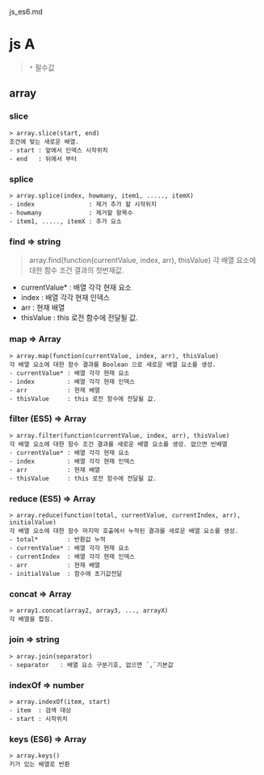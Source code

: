 js_es6.md
# js A
  > `*` 필수값 

  ## array

  ### slice
    > array.slice(start, end)
    조건에 맞는 새로운 배열.
    - start : 앞에서 인덱스 시작위치
    - end   : 뒤에서 부터

  ### splice
    > array.splice(index, howmany, item1, ....., itemX)
    - index               : 제거 추가 할 시작위치 
    - howmany             : 제거할 항목수
    - item1, ....., itemX : 추가 요소

  ### find => string
  > array.find(function(currentValue, index, arr), thisValue)
  각 배열 요소에 대한 함수 조건 결과의 첫번재값.
  - currentValue* : 배열 각각 현재 요소
  - index         : 배열 각각 현재 인덱스
  - arr           : 현재 배열
  - thisValue     : this 로전 함수에 전달될 값.

  ### map => Array
    > array.map(function(currentValue, index, arr), thisValue)
    각 배열 요소에 대한 함수 결과를 Boolean 으로 새로운 배열 요소를 생성.
    - currentValue* : 배열 각각 현재 요소
    - index         : 배열 각각 현재 인덱스
    - arr           : 현재 배열
    - thisValue     : this 로전 함수에 전달될 값.

  ### filter (ES5) => Array
    > array.filter(function(currentValue, index, arr), thisValue)
    각 배열 요소에 대한 함수 조건 결과를 새로운 배열 요소를 생성. 없으면 빈배열
    - currentValue* : 배열 각각 현재 요소
    - index         : 배열 각각 현재 인덱스
    - arr           : 현재 배열
    - thisValue     : this 로전 함수에 전달될 값.

  ### reduce (ES5) => Array
    > array.reduce(function(total, currentValue, currentIndex, arr), initialValue) 
    각 배열 요소에 대한 함수 마지막 호출에서 누적된 결과를 새로운 배열 요소를 생성.
    - total*        : 반환값 누적
    - currentValue* : 배열 각각 현재 요소
    - currentIndex  : 배열 각각 현재 인덱스
    - arr           : 현재 배열
    - initialValue  : 함수에 초기값전달

  ### concat => Array
    > array1.concat(array2, array3, ..., arrayX)
    각 배열을 합침.

  ### join  => string
    > array.join(separator)
    - separator   : 배열 요소 구분기호, 없으면 `,`기본값
  
  ### indexOf => number
    > array.indexOf(item, start)
    - item  : 검색 대상
    - start : 시작위치 


  ### keys (ES6) => Array
    > array.keys()
    키가 있는 배열로 반환